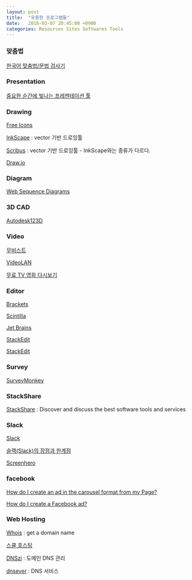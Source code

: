```yaml
---
layout: post
title:  "유용한 프로그램들"
date:   2016-03-07 20:45:00 +0900
categories: Resources Sites Softwares Tools
---
```



### 맞춤법

[한국어 맞춤법/문법 검사기](http://speller.cs.pusan.ac.kr/PnuSpellerISAPI_201602/)


### Presentation

[중요한 순간에 빛나는 프레젠테이션 툴](https://prezi.com)


### Drawing

[Free Icons](https://icons8.com/c/flat-color-icons)

[InkScape](https://inkscape.org/) : vector 기반 드로잉툴

[Scribus](http://wiki.scribus.net/canvas/Download) : vector 기반 드로잉툴 - InkScape와는 종류가 다르다.

[Draw.io](https://www.draw.io)


### Diagram

[Web Sequence Diagrams](https://www.websequencediagrams.com)


### 3D CAD

[Autodesk123D](http://www.123dapp.com)


### Video

[무비스트](http://cocoable.tistory.com)

[VideoLAN](http://www.videolan.org/vlc/)

[무료 TV 영화 다시보기](http://ontvkorea.com)


### Editor

[Brackets](http://brackets.io)

[Scintilla](http://www.scintilla.org)

[Jet Brains](https://www.jetbrains.com)

[StackEdit](https://stackedit.io)

[StackEdit](https://stackedit.io/editor)


### Survey

[SurveyMonkey](https://ko.surveymonkey.com)


### StackShare

[StackShare](http://stackshare.io) : Discover and discuss the best software tools and services


### Slack

[Slack](https://slack.com)

[슬랙(Slack)의 장점과 한계점](http://blog.collabee.co.kr/45)

[Screenhero](https://screenhero.com)


### facebook

[How do I create an ad in the carousel format from my Page?](https://www.facebook.com/business/help/547425075396856)

[How do I create a Facebook ad?](https://www.facebook.com/business/help/132037906870538)


### Web Hosting

[Whois](http://www.whois.com) : get a domain name

[스쿨 호스팅](https://www.phps.kr)

[DNSzi](https://www.dnszi.com) : 도메인 DNS 관리

[dnsever](https://kr.dnsever.com) : DNS 서비스
